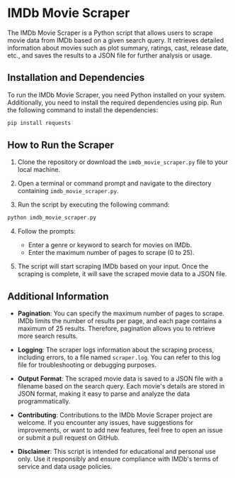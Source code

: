 # IMDb Movie Scraper

The IMDb Movie Scraper is a Python script that allows users to scrape movie data from IMDb based on a given search query. It retrieves detailed information about movies such as plot summary, ratings, cast, release date, etc., and saves the results to a JSON file for further analysis or usage.

## Installation and Dependencies

To run the IMDb Movie Scraper, you need Python installed on your system. Additionally, you need to install the required dependencies using pip. Run the following command to install the dependencies:

```bash
pip install requests
```


## How to Run the Scraper

1. Clone the repository or download the `imdb_movie_scraper.py` file to your local machine.

2. Open a terminal or command prompt and navigate to the directory containing `imdb_movie_scraper.py`.

3. Run the script by executing the following command:

```bash
python imdb_movie_scraper.py
```


4. Follow the prompts:
   - Enter a genre or keyword to search for movies on IMDb.
   - Enter the maximum number of pages to scrape (0 to 25).

5. The script will start scraping IMDb based on your input. Once the scraping is complete, it will save the scraped movie data to a JSON file.

## Additional Information

- **Pagination**: You can specify the maximum number of pages to scrape. IMDb limits the number of results per page, and each page contains a maximum of 25 results. Therefore, pagination allows you to retrieve more search results.

- **Logging**: The scraper logs information about the scraping process, including errors, to a file named `scraper.log`. You can refer to this log file for troubleshooting or debugging purposes.

- **Output Format**: The scraped movie data is saved to a JSON file with a filename based on the search query. Each movie's details are stored in JSON format, making it easy to parse and analyze the data programmatically.

- **Contributing**: Contributions to the IMDb Movie Scraper project are welcome. If you encounter any issues, have suggestions for improvements, or want to add new features, feel free to open an issue or submit a pull request on GitHub.

- **Disclaimer**: This script is intended for educational and personal use only. Use it responsibly and ensure compliance with IMDb's terms of service and data usage policies.
